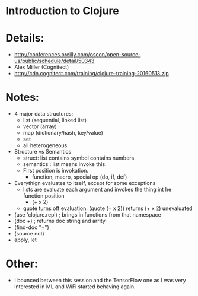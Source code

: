 # Introduction to Clojure

# Details:
* http://conferences.oreilly.com/oscon/open-source-us/public/schedule/detail/50343
* Alex Miller (Cognitect)
*	http://cdn.cognitect.com/training/clojure-training-20160513.zip

# Notes:
*	4 major data structures:
	*	list (sequential, linked list)
	*	 vector (array)
	*	 map (dictionary/hash, key/value)
	*	 set
	*	all heterogeneous 
* Structure vs Semantics
	*	struct: list contains symbol contains numbers
	*	semantics :  list means invoke this.  
	*	First position is invokation.
		*	function, macro, special op (do, if, def)
* Everythign evaluates to itself, except for some exceptions
	*	lists are evaluate each argument and invokes the thing int he function position
		*	(+ x 2)
	*	quote turns off evaluation.  (quote (+ x 2))  returns (+ x 2) unevaluated
*	(use 'clojure.repl) ; brings in functions from that namespace
*	(doc +) ; returns doc string and arrity 
*	(find-doc "+")
*	(source not)
*	apply, let 

# Other:
* I bounced between this session and the TensorFlow one as I was very interested in ML and WiFi started behaving again.

